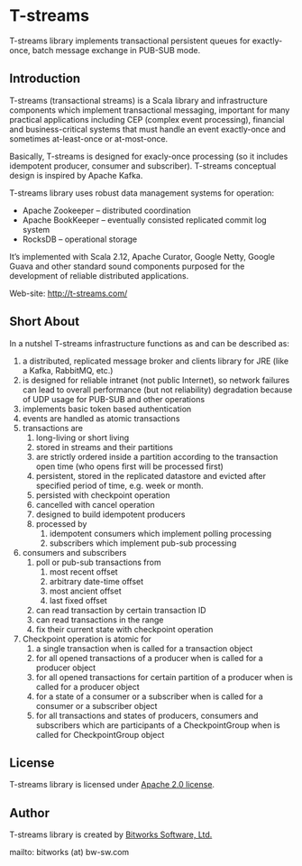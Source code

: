 # T-streams

T-streams library implements transactional persistent queues for exactly-once, batch message exchange in PUB-SUB mode.

## Introduction

T-streams (transactional streams) is a Scala library and infrastructure components which implement transactional messaging, important for many practical applications including CEP (complex event processing), financial and business-critical systems that must handle an event exactly-once and sometimes at-least-once or at-most-once.

Basically, T-streams is designed for exacly-once processing (so it includes idempotent producer, consumer and subscriber). T-streams conceptual design is inspired by Apache Kafka.

T-streams library uses robust data management systems for operation:

* Apache Zookeeper – distributed coordination
* Apache BookKeeper – eventually consisted replicated commit log system
* RocksDB – operational storage

It’s implemented with Scala 2.12, Apache Curator, Google Netty, Google Guava and other standard sound components purposed for the development of reliable distributed applications.

Web-site: http://t-streams.com/

## Short About

In a nutshel T-streams infrastructure functions as and can be described as:

1. a distributed, replicated message broker and clients library for JRE (like a Kafka, RabbitMQ, etc.)
2. is designed for reliable intranet (not public Internet), so network failures can lead to overall performance (but not reliability) degradation because of UDP usage for PUB-SUB and other operations
3. implements basic token based authentication
4. events are handled as atomic transactions
5. transactions are
    1. long-living or short living
    2. stored in streams and their partitions
    3. are strictly ordered inside a partition according to the transaction open time (who opens first will be processed first)
    4. persistent, stored in the replicated datastore and evicted after specified period of time, e.g. week or month.
    5. persisted with checkpoint operation
    6. cancelled with cancel operation
    7. designed to build idempotent producers
    8. processed by 
        1. idempotent consumers which implement polling processing
        2. subscribers which implement pub-sub processing
6. consumers and subscribers
    1. poll or pub-sub transactions from
        1. most recent offset
        2. arbitrary date-time offset
        3. most ancient offset
        4. last fixed offset
    2. can read transaction by certain transaction ID
    3. can read transactions in the range
    4. fix their current state with checkpoint operation
7. Checkpoint operation is atomic for
    1. a single transaction when is called for a transaction object
    2. for all opened transactions of a producer when is called for a producer object
    3. for all opened transactions for certain partition of a producer when is called for a producer object
    4. for a state of a consumer or a subscriber when is called for a consumer or a subscriber object
    4. for all transactions and states of producers, consumers and subscribers which are participants of a CheckpointGroup when is called for CheckpointGroup object

## License

T-streams library is licensed under [Apache 2.0 license](http://www.apache.org/licenses/LICENSE-2.0).

## Author

T-streams library is created by [Bitworks Software, Ltd.](http://bw-sw.com)

mailto: bitworks (at) bw-sw.com
